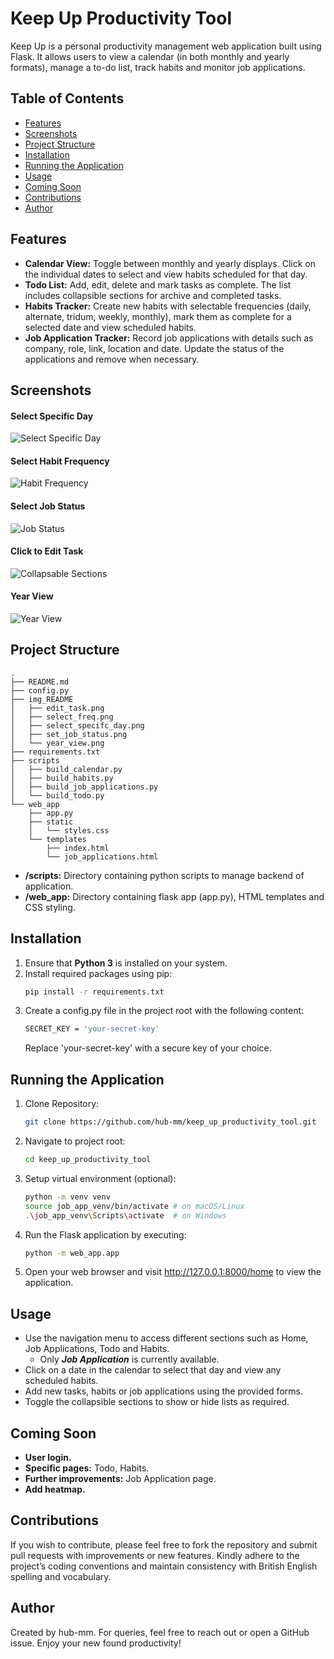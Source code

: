 # Keep Up Productivity Tool
Keep Up is a personal productivity management web application built using Flask. It allows users to view a calendar (in both monthly and yearly formats), manage a to-do list, track habits and monitor job applications.

## Table of Contents
- [Features](#features)
- [Screenshots](#screenshots)
- [Project Structure](#project-structure)
- [Installation](#installation)
- [Running the Application](#running-the-application)
- [Usage](#usage)
- [Coming Soon](#coming-soon)
- [Contributions](#contributions)
- [Author](#author)

## Features
- **Calendar View:** Toggle between monthly and yearly displays. Click on the individual dates to select and view habits
scheduled for that day.
- **Todo List:** Add, edit, delete and mark tasks as complete. The list includes collapsible sections for archive and
completed tasks.
- **Habits Tracker:** Create new habits with selectable frequencies (daily, alternate, tridum, weekly, monthly), mark them
as complete for a selected date and view scheduled habits.
- **Job Application Tracker:** Record job applications with details such as company, role, link, location and date.
Update the status of the applications and remove when necessary.

## Screenshots
#### Select Specific Day
![Select Specific Day](./img_README/select_specifc_day.png)
#### Select Habit Frequency
![Habit Frequency](./img_README/select_freq.png)
#### Select Job Status
![Job Status](./img_README/set_job_status.png)
#### Click to Edit Task
![Collapsable Sections](./img_README/edit_task.png)
#### Year View
![Year View](./img_README/year_view.png)

## Project Structure
```
.
├── README.md
├── config.py
├── img_README
│   ├── edit_task.png
│   ├── select_freq.png
│   ├── select_specifc_day.png
│   ├── set_job_status.png
│   └── year_view.png
├── requirements.txt
├── scripts
│   ├── build_calendar.py
│   ├── build_habits.py
│   ├── build_job_applications.py
│   └── build_todo.py
└── web_app
    ├── app.py
    ├── static
    │   └── styles.css
    └── templates
        ├── index.html
        └── job_applications.html
```
- **/scripts:** Directory containing python scripts to manage backend of application.
- **/web_app:** Directory containing flask app (app.py), HTML templates and CSS styling.

## Installation
1. Ensure that **Python 3** is installed on your system.
2. Install required packages using pip:
    ```bash
    pip install -r requirements.txt
    ```
3. Create a config.py file in the project root with the following content:
    ```bash
    SECRET_KEY = 'your-secret-key'
    ```
    Replace 'your-secret-key' with a secure key of your choice.

## Running the Application
1. Clone Repository:
   ```bash
   git clone https://github.com/hub-mm/keep_up_productivity_tool.git
   ```
2. Navigate to project root:
    ```bash
    cd keep_up_productivity_tool
    ```
3. Setup virtual environment (optional):
   ```bash
   python -m venv venv
   source job_app_venv/bin/activate # on macOS/Linux
   .\job_app_venv\Scripts\activate  # on Windows
   ```
4. Run the Flask application by executing:
   ```bash
   python -m web_app.app
   ```
5. Open your web browser and visit http://127.0.0.1:8000/home to view the application.

## Usage
- Use the navigation menu to access different sections such as Home, Job Applications, Todo and Habits.
  - Only ***Job Application*** is currently available.
- Click on a date in the calendar to select that day and view any scheduled habits.
- Add new tasks, habits or job applications using the provided forms.
- Toggle the collapsible sections to show or hide lists as required.

## Coming Soon
- **User login.**
- **Specific pages:** Todo, Habits.
- **Further improvements:** Job Application page.
- **Add heatmap.**

## Contributions
If you wish to contribute, please feel free to fork the repository and submit pull requests with improvements or
new features. Kindly adhere to the project’s coding conventions and maintain consistency with British English
spelling and vocabulary.

## Author
Created by hub-mm. For queries, feel free to reach out or open a GitHub issue. Enjoy your new found productivity!
